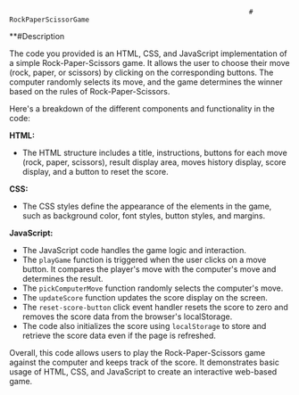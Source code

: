                                                                 # RockPaperScissorGame

**#Description

The code you provided is an HTML, CSS, and JavaScript implementation of a simple Rock-Paper-Scissors game. It allows the user to choose their move (rock, paper, or scissors) by clicking on the corresponding buttons. The computer randomly selects its move, and the game determines the winner based on the rules of Rock-Paper-Scissors.

Here's a breakdown of the different components and functionality in the code:

**HTML:**
- The HTML structure includes a title, instructions, buttons for each move (rock, paper, scissors), result display area, moves history display, score display, and a button to reset the score.

**CSS:**
- The CSS styles define the appearance of the elements in the game, such as background color, font styles, button styles, and margins.

**JavaScript:**
- The JavaScript code handles the game logic and interaction.
- The `playGame` function is triggered when the user clicks on a move button. It compares the player's move with the computer's move and determines the result.
- The `pickComputerMove` function randomly selects the computer's move.
- The `updateScore` function updates the score display on the screen.
- The `reset-score-button` click event handler resets the score to zero and removes the score data from the browser's localStorage.
- The code also initializes the score using `localStorage` to store and retrieve the score data even if the page is refreshed.

Overall, this code allows users to play the Rock-Paper-Scissors game against the computer and keeps track of the score. It demonstrates basic usage of HTML, CSS, and JavaScript to create an interactive web-based game.
